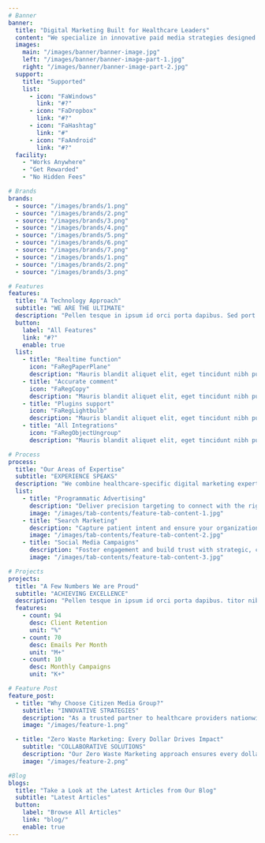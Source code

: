 ```yaml
---
# Banner
banner:
  title: "Digital Marketing Built for Healthcare Leaders"
  content: "We specialize in innovative paid media strategies designed exclusively for hospitals and healthcare organizations. Let us help you drive measurable outcomes, strengthen your brand, and build lasting connections with your community through targeted, data-driven campaigns."
  images:
    main: "/images/banner/banner-image.jpg"
    left: "/images/banner/banner-image-part-1.jpg"
    right: "/images/banner/banner-image-part-2.jpg"
  support:
    title: "Supported"
    list:
      - icon: "FaWindows"
        link: "#?"
      - icon: "FaDropbox"
        link: "#?"
      - icon: "FaHashtag"
        link: "#"
      - icon: "FaAndroid"
        link: "#?"
  facility:
    - "Works Anywhere"
    - "Get Rewarded"
    - "No Hidden Fees"

# Brands
brands:
  - source: "/images/brands/1.png"
  - source: "/images/brands/2.png"
  - source: "/images/brands/3.png"
  - source: "/images/brands/4.png"
  - source: "/images/brands/5.png"
  - source: "/images/brands/6.png"
  - source: "/images/brands/7.png"
  - source: "/images/brands/1.png"
  - source: "/images/brands/2.png"
  - source: "/images/brands/3.png"

# Features
features:
  title: "A Technology Approach"
  subtitle: "WE ARE THE ULTIMATE"
  description: "Pellen tesque in ipsum id orci porta dapibus. Sed port titor nibh. Vivamus accumsan tincidunt. Vestibulum ac diam sit amet quam vehicula"
  button:
    label: "All Features"
    link: "#?"
    enable: true
  list:
    - title: "Realtime function"
      icon: "FaRegPaperPlane"
      description: "Mauris blandit aliquet elit, eget tincidunt nibh pulvinar a. Mauris blandit aliquet elit, eget tincidunt pulvinar a. Curabitur aliquet quam id dui posuere"
    - title: "Accurate comment"
      icon: "FaRegCopy"
      description: "Mauris blandit aliquet elit, eget tincidunt nibh pulvinar a. Mauris blandit aliquet elit, eget tincidunt pulvinar a. Curabitur aliquet quam id dui posuere"
    - title: "Plugins support"
      icon: "FaRegLightbulb"
      description: "Mauris blandit aliquet elit, eget tincidunt nibh pulvinar a. Mauris blandit aliquet elit, eget tincidunt pulvinar a. Curabitur aliquet quam id dui posuere"
    - title: "All Integrations"
      icon: "FaRegObjectUngroup"
      description: "Mauris blandit aliquet elit, eget tincidunt nibh pulvinar a. Mauris blandit aliquet elit, eget tincidunt pulvinar a. Curabitur aliquet quam id dui posuere"

# Process
process:
  title: "Our Areas of Expertise"
  subtitle: "EXPERIENCE SPEAKS"
  description: "We combine healthcare-specific digital marketing expertise with innovative technology to help organizations connect meaningfully with patients and providers across channels. "
  list:
    - title: "Programmatic Advertising"
      description: "Deliver precision targeting to connect with the right audience at the right time using healthcare-specific programmatic platforms. Our approach includes unique condition-based and HCP targeting capabilities that outperform general market omnichannel DSPs like Trade Desk or DV360, ensuring unparalleled results for healthcare marketers."
      image: "/images/tab-contents/feature-tab-content-1.jpg"
    - title: "Search Marketing"
      description: "Capture patient intent and ensure your organization ranks prominently in search results"
      image: "/images/tab-contents/feature-tab-content-2.jpg"
    - title: "Social Media Campaigns"
      description: "Foster engagement and build trust with strategic, community-focused outreach."
      image: "/images/tab-contents/feature-tab-content-3.jpg"

# Projects
projects:
  title: "A Few Numbers We are Proud"
  subtitle: "ACHIEVING EXCELLENCE"
  description: "Pellen tesque in ipsum id orci porta dapibus. titor nibh. Vivamus accumsan tincidunt. Vestibulum ac diam sit amet quam vehicula elementum"
  features:
    - count: 94
      desc: Client Retention
      unit: "%"
    - count: 70
      desc: Emails Per Month
      unit: "M+"
    - count: 10
      desc: Monthly Campaigns
      unit: "K+"

# Feature Post
feature_post:
  - title: "Why Choose Citizen Media Group?"
    subtitle: "INNOVATIVE STRATEGIES"
    description: "As a trusted partner to healthcare providers nationwide, we combine deep industry expertise with advanced marketing innovation. Our tailored solutions in programmatic advertising, search, and social media deliver transformational results that align with your organization’s goals."
    image: "/images/feature-1.png"

  - title: "Zero Waste Marketing: Every Dollar Drives Impact"
    subtitle: "COLLABORATIVE SOLUTIONS"
    description: "Our Zero Waste Marketing approach ensures every dollar of your campaign budget delivers measurable results. By continuously analyzing performance data and optimizing in real-time, we eliminate ineffective spending while amplifying successful strategies. Through precision targeting, strategic budget allocation, and advanced analytics, we maximize your ROI across all channels. Our optimization process identifies the highest-performing tactics, allowing us to refine audiences, adjust creative elements, and reallocate resources to the most effective campaigns - ensuring your marketing investment generates maximum impact."
    image: "/images/feature-2.png"

#Blog
blogs:
  title: "Take a Look at the Latest Articles from Our Blog"
  subtitle: "Latest Articles"
  button:
    label: "Browse All Articles"
    link: "blog/"
    enable: true
---
```

